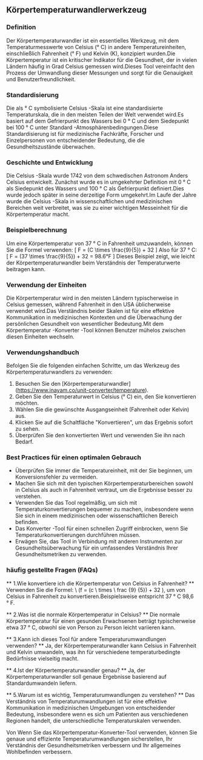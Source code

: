 ## Körpertemperaturwandlerwerkzeug

### Definition
Der Körpertemperaturwandler ist ein essentielles Werkzeug, mit dem Temperaturmesswerte von Celsius (° C) in andere Temperatureinheiten, einschließlich Fahrenheit (° F) und Kelvin (K), konzipiert wurden.Die Körpertemperatur ist ein kritischer Indikator für die Gesundheit, der in vielen Ländern häufig in Grad Celsius gemessen wird.Dieses Tool vereinfacht den Prozess der Umwandlung dieser Messungen und sorgt für die Genauigkeit und Benutzerfreundlichkeit.

### Standardisierung
Die als ° C symbolisierte Celsius -Skala ist eine standardisierte Temperaturskala, die in den meisten Teilen der Welt verwendet wird.Es basiert auf dem Gefrierpunkt des Wassers bei 0 ° C und dem Siedepunkt bei 100 ° C unter Standard -Atmosphärenbedingungen.Diese Standardisierung ist für medizinische Fachkräfte, Forscher und Einzelpersonen von entscheidender Bedeutung, die die Gesundheitszustände überwachen.

### Geschichte und Entwicklung
Die Celsius -Skala wurde 1742 von dem schwedischen Astronom Anders Celsius entwickelt. Zunächst wurde es in umgekehrter Definition mit 0 ° C als Siedepunkt des Wassers und 100 ° C als Gefrierpunkt definiert.Dies wurde jedoch später in seine derzeitige Form umgekehrt.Im Laufe der Jahre wurde die Celsius -Skala in wissenschaftlichen und medizinischen Bereichen weit verbreitet, was sie zu einer wichtigen Messeinheit für die Körpertemperatur macht.

### Beispielberechnung
Um eine Körpertemperatur von 37 ° C in Fahrenheit umzuwandeln, können Sie die Formel verwenden:
\[ F = (C \times \frac{9}{5}) + 32 \]
Also für 37 ° C:
\[ F = (37 \times \frac{9}{5}) + 32 = 98.6°F \]
Dieses Beispiel zeigt, wie leicht der Körpertemperaturwandler beim Verständnis der Temperaturwerte beitragen kann.

### Verwendung der Einheiten
Die Körpertemperatur wird in den meisten Ländern typischerweise in Celsius gemessen, während Fahrenheit in den USA üblicherweise verwendet wird.Das Verständnis beider Skalen ist für eine effektive Kommunikation in medizinischen Kontexten und die Überwachung der persönlichen Gesundheit von wesentlicher Bedeutung.Mit dem Körpertemperatur -Konverter -Tool können Benutzer mühelos zwischen diesen Einheiten wechseln.

### Verwendungshandbuch
Befolgen Sie die folgenden einfachen Schritte, um das Werkzeug des Körpertemperaturwandlers zu verwenden:
1. Besuchen Sie den [Körpertemperaturwandler] (https://www.inayam.co/unit-converter/temperature).
2. Geben Sie den Temperaturwert in Celsius (° C) ein, den Sie konvertieren möchten.
3. Wählen Sie die gewünschte Ausgangseinheit (Fahrenheit oder Kelvin) aus.
4. Klicken Sie auf die Schaltfläche "Konvertieren", um das Ergebnis sofort zu sehen.
5. Überprüfen Sie den konvertierten Wert und verwenden Sie ihn nach Bedarf.

### Best Practices für einen optimalen Gebrauch
- Überprüfen Sie immer die Temperatureinheit, mit der Sie beginnen, um Konversionsfehler zu vermeiden.
- Machen Sie sich mit den typischen Körpertemperaturbereichen sowohl in Celsius als auch in Fahrenheit vertraut, um die Ergebnisse besser zu verstehen.
- Verwenden Sie das Tool regelmäßig, um sich mit Temperaturkonvertierungen bequemer zu machen, insbesondere wenn Sie sich in einem medizinischen oder wissenschaftlichen Bereich befinden.
- Das Konverter -Tool für einen schnellen Zugriff einbrocken, wenn Sie Temperaturkonvertierungen durchführen müssen.
- Erwägen Sie, das Tool in Verbindung mit anderen Instrumenten zur Gesundheitsüberwachung für ein umfassendes Verständnis Ihrer Gesundheitsmetriken zu verwenden.

### häufig gestellte Fragen (FAQs)

** 1.Wie konvertiere ich die Körpertemperatur von Celsius in Fahrenheit? **
Verwenden Sie die Formel: \ (f = (c \ times \ frac {9} {5}) + 32 \), um von Celsius in Fahrenheit zu konvertieren.Beispielsweise entspricht 37 ° C 98,6 ° F.

** 2.Was ist die normale Körpertemperatur in Celsius? **
Die normale Körpertemperatur für einen gesunden Erwachsenen beträgt typischerweise etwa 37 ° C, obwohl sie von Person zu Person leicht variieren kann.

** 3.Kann ich dieses Tool für andere Temperaturumwandlungen verwenden? **
Ja, der Körpertemperaturwandler kann Celsius in Fahrenheit und Kelvin umwandeln, was ihn für verschiedene temperaturbedingte Bedürfnisse vielseitig macht.

** 4.Ist der Körpertemperaturwandler genau? **
Ja, der Körpertemperaturwandler soll genaue Ergebnisse basierend auf Standardumwandeln liefern.

** 5.Warum ist es wichtig, Temperaturumwandlungen zu verstehen? **
Das Verständnis von Temperaturumwandlungen ist für eine effektive Kommunikation in medizinischen Umgebungen von entscheidender Bedeutung, insbesondere wenn es sich um Patienten aus verschiedenen Regionen handelt, die unterschiedliche Temperaturskalen verwenden.

Von Wenn Sie das Körpertemperatur-Konverter-Tool verwenden, können Sie genaue und effiziente Temperaturumwandlungen sicherstellen, Ihr Verständnis der Gesundheitsmetriken verbessern und Ihr allgemeines Wohlbefinden verbessern.